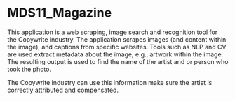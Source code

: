 # MDS11_Magazine

This application is a web scraping, image search and recognition tool for the Copywrite industry. The application scrapes images (and content within the image), 
and captions from specific websites. Tools such as NLP and CV are used extract metadata about the image, e.g., artwork within the image. 
The resulting output is used to find the name of the artist and or person who took the photo. 

The Copywrite industry can use this information make sure the artist is correctly attributed and compensated.
